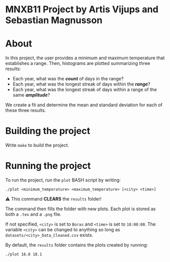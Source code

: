 # MNXB11 Project by Artis Vijups and Sebastian Magnusson

# About

In this project, the user provides a minimum and maximum temperature that establishes a range. Then, histograms are plotted summarizing three results:
* Each year, what was the _**count**_ of days in the range?
* Each year, what was the longest streak of days within the _**range**_?
* Each year, what was the longest streak of days within a range of the same _**amplitude**_?

We create a fit and determine the mean and standard deviation for each of these three results.

# Building the project

Write `make` to build the project.

# Running the project

To run the project, run the `plot` BASH script by writing:

`./plot <minimum_temperature> <maximum_temperature> [<city> <time>]`

⚠️ This command **CLEARS** the `results` folder!

The command then fills the folder with new plots. Each plot is stored as both a `.tex` and a `.png` file.

If not specified, `<city>` is set to `Boras` and `<time>` is set to `18:00:00`. The variable `<city>` can be changed to anything so long as `datasets/<city>_Data_Cleaned.csv` exists.

By default, the `results` folder contains the plots created by running:

`./plot 16.6 18.1`